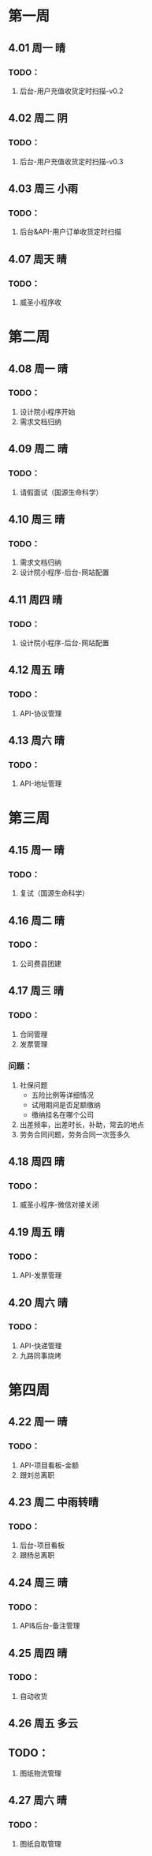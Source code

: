 # 第一周

## 4.01 周一 晴

### TODO：

1. 后台-用户充值收货定时扫描-v0.2

## 4.02 周二 阴

### TODO：

1. 后台-用户充值收货定时扫描-v0.3

## 4.03 周三 小雨

### TODO：

1. 后台&API-用户订单收货定时扫描

## 4.07 周天 晴

### TODO：

1. 威圣小程序收

# 第二周

## 4.08 周一 晴

### TODO：

1. 设计院小程序开始
1. 需求文档归纳

## 4.09 周二 晴

### TODO：

1. 请假面试（国源生命科学）

## 4.10 周三 晴

### TODO：

1. 需求文档归纳
1. 设计院小程序-后台-网站配置

## 4.11 周四 晴

### TODO：

1. 设计院小程序-后台-网站配置

## 4.12 周五 晴

### TODO：

1. API-协议管理

## 4.13 周六 晴

### TODO：

1. API-地址管理

# 第三周

## 4.15 周一 晴

### TODO：

1. 复试（国源生命科学）

## 4.16 周二 晴

### TODO：

1. 公司费县团建

## 4.17 周三 晴

### TODO：

1. 合同管理
2. 发票管理

### 问题：

1. 社保问题
   * 五险比例等详细情况
   * 试用期间是否足额缴纳
   * 缴纳挂名在哪个公司
2. 出差频率，出差时长，补助，常去的地点
3. 劳务合同问题，劳务合同一次签多久

## 4.18 周四 晴

### TODO：

1. 威圣小程序-微信对接关闭

## 4.19 周五 晴

### TODO：

1. API-发票管理

## 4.20 周六 晴

### TODO：

1. API-快递管理
2. 九路同事烧烤

# 第四周

## 4.22 周一 晴

### TODO：

1. API-项目看板-金额
2. 跟刘总离职

## 4.23 周二 中雨转晴

### TODO：

1. 后台-项目看板
2. 跟杨总离职

## 4.24 周三 晴

### TODO：

1. API&后台-备注管理

## 4.25 周四 晴

### TODO：

1. 自动收货

## 4.26 周五 多云

## TODO：

1. 图纸物流管理

## 4.27 周六 晴

### TODO：

1. 图纸自取管理
